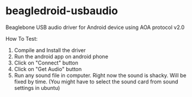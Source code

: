 # beagledroid-usbaudio
Beaglebone USB audio driver for Android device using AOA protocol v2.0

How To Test:

1. Compile and Install the driver
2. Run the android app on android phone
3. Click on "Connect" button
4. Click on "Get Audio" button
5. Run any sound file in computer. Right now the sound is shacky. Will be fixed by time. (You might have to select the sound card from sound settings in ubuntu)
